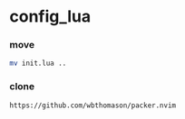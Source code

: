 # config_lua



### move

```bash
mv init.lua ..

```

### clone

```bash
https://github.com/wbthomason/packer.nvim
```
